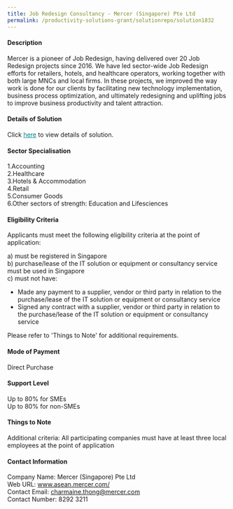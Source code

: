 ```yaml
---
title: Job Redesign Consultancy - Mercer (Singapore) Pte Ltd
permalink: /productivity-solutions-grant/solutionrepo/solution1832
---
```


#### Description

Mercer is a pioneer of Job Redesign, having delivered over 20 Job Redesign projects since 2016. We have led sector-wide Job Redesign efforts for retailers, hotels, and healthcare operators, working together with both large MNCs and local firms. In these projects, we improved the way work is done for our clients by facilitating new technology implementation, business process optimization, and ultimately redesigning and uplifting jobs to improve business productivity and talent attraction.

#### Details of Solution

Click <a href='https://govassist.gobusiness.gov.sg/images/psg/CaseStudiesbyMercer(Singapore)PteLtd.pdf' style='color:#037e8a'>here</a> to view details of solution.

#### Sector Specialisation

1.Accounting<br>
2.Healthcare<br>
3.Hotels & Accommodation<br>
4.Retail<br>
5.Consumer Goods<br>
6.Other sectors of strength: Education and Lifesciences

#### Eligibility Criteria

Applicants must meet the following eligibility criteria at the point of application:

a) must be registered in Singapore <br>
b) purchase/lease of the IT solution or equipment or consultancy service must be used in Singapore <br>
c) must not have:
- Made any payment to a supplier, vendor or third party in relation to the purchase/lease of the IT solution or equipment or consultancy service
- Signed any contract with a supplier, vendor or third party in relation to the purchase/lease of the IT solution or equipment or consultancy service

Please refer to 'Things to Note' for additional requirements.

#### Mode of Payment
Direct Purchase

#### Support Level
Up to 80% for SMEs <br>
Up to 80% for non-SMEs

#### Things to Note
Additional criteria: All participating companies must have at least three local employees at the point of application

#### Contact Information
Company Name: Mercer (Singapore) Pte Ltd <br>Web URL: www.asean.mercer.com/ <br>Contact Email: charmaine.thong@mercer.com<br>Contact Number: 8292 3211

